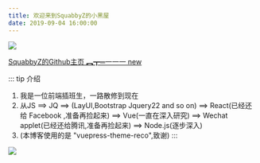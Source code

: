 ```yaml
---
title: 欢迎来到SquabbyZ的小黑屋
date: 2019-09-04 16:00:00
---
```


![](http://lc-zltjehai.cn-n1.lcfile.com/bcd92251a29608cc176c/welcome.jpg)

[SquabbyZ的Github主页  ︻┳═一一一 new](https://github.com/SquabbyZ)


::: tip 介绍

1. 我是一位前端插班生，一路散修到现在<br>
2. 从JS ==> JQ  ==> (LayUI,Bootstrap Jquery22 and so on) ==> React(已经还给 Facebook ,准备再捡起来) ==> Vue(一直在深入研究) ==> Wechat applet(已经还给腾讯,准备再捡起来) ==> Node.js(逐步深入)<br>
3. (本博客使用的是 "vuepress-theme-reco",致谢)
   :::



![](http://lc-zltjehai.cn-n1.lcfile.com/0973a36f74d082c9935c/message.gif)
